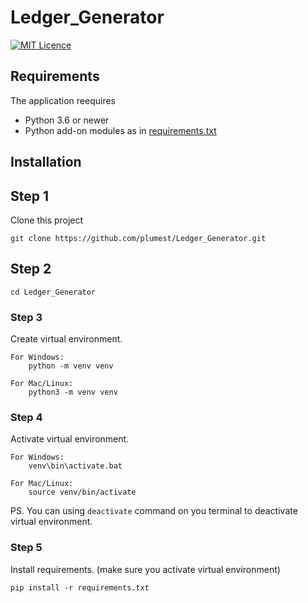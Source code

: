 # Ledger_Generator  
[![MIT Licence](https://badges.frapsoft.com/os/mit/mit.svg?v=103)](https://opensource.org/licenses/mit-license.php)  
## Requirements  
The application reequires  
- Python 3.6 or newer  
- Python add-on modules as in [requirements.txt](requirements.txt)  
  
## Installation  
## Step 1
Clone this project   
```
git clone https://github.com/plumest/Ledger_Generator.git
```
## Step 2
```
cd Ledger_Generator
```
### Step 3
Create virtual environment.    
```
For Windows:
    python -m venv venv

For Mac/Linux:
    python3 -m venv venv
```
### Step 4
Activate virtual environment.
```
For Windows:
    venv\bin\activate.bat

For Mac/Linux:
    source venv/bin/activate
```
PS. You can using ```deactivate``` command on you terminal to deactivate virtual environment.  
### Step 5
Install requirements. (make sure you activate virtual environment)    
```
pip install -r requirements.txt
```
